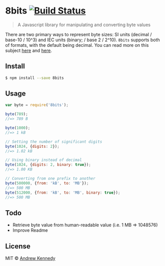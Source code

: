 # 8bits [![Build Status](https://travis-ci.org/akenn/8bits.svg?branch=master)](https://travis-ci.org/akenn/8bits)

> A Javascript library for manipulating and converting byte values

There are two primary ways to represent byte sizes: SI units (decimal / base-10 / 10^3) and IEC units (binary; / base 2 / 2^10). `8bits` supports both of formats, with the default being decimal. You can read more on this subject [here](http://en.wikipedia.org/wiki/Binary_prefix) and [here](https://pacoup.com/2009/05/26/kb-kb-kib-whats-up-with-that/).

## Install

```sh
$ npm install --save 8bits
```

## Usage

```js
var byte = require('8bits');

byte(789);
//=> 789 B

byte(1000);
//=> 1 kB

// Setting the number of significant digits
byte(1024, {digits: 2});
//=> 1.02 kB

// Using binary instead of decimal
byte(1024, {digits: 2, binary: true});
//=> 1.00 KB

// Converting from one prefix to another
byte(500000, {from: 'kB', to: 'MB'});
//=> 500 MB
byte(512000, {from: 'kB', to: 'MB', binary: true});
//=> 500 MB
```

## Todo

- Retrieve byte value from human-readable value (i.e. 1 MB => 1048576)
- Improve Readme

## License

MIT © [Andrew Kennedy](https://akenn.org)
